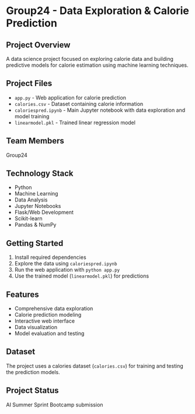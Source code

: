 # Group24 - Data Exploration & Calorie Prediction

## Project Overview
A data science project focused on exploring calorie data and building predictive models for calorie estimation using machine learning techniques.

## Project Files
- `app.py` - Web application for calorie prediction
- `calories.csv` - Dataset containing calorie information
- `caloriespred.ipynb` - Main Jupyter notebook with data exploration and model training
- `linearmodel.pkl` - Trained linear regression model

## Team Members
Group24

## Technology Stack
- Python
- Machine Learning
- Data Analysis
- Jupyter Notebooks
- Flask/Web Development
- Scikit-learn
- Pandas & NumPy

## Getting Started
1. Install required dependencies
2. Explore the data using `caloriespred.ipynb`
3. Run the web application with `python app.py`
4. Use the trained model (`linearmodel.pkl`) for predictions

## Features
- Comprehensive data exploration
- Calorie prediction modeling
- Interactive web interface
- Data visualization
- Model evaluation and testing

## Dataset
The project uses a calories dataset (`calories.csv`) for training and testing the prediction models.

## Project Status
AI Summer Sprint Bootcamp submission
